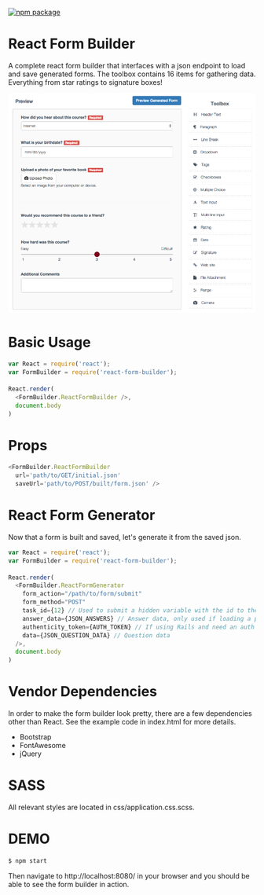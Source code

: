 [![npm package](https://img.shields.io/badge/npm-0.0.1-orange.svg?style=flat-square)](https://www.npmjs.com/package/react-form-builder)

# React Form Builder
A complete react form builder that interfaces with a json endpoint to load and save generated forms.  The toolbox contains 16 items for gathering data.  Everything from star ratings to signature boxes!

![](screenshot.png)

# Basic Usage

```javascript
var React = require('react');
var FormBuilder = require('react-form-builder');

React.render(
  <FormBuilder.ReactFormBuilder />,
  document.body
)
```

# Props

```javascript
<FormBuilder.ReactFormBuilder 
  url='path/to/GET/initial.json'
  saveUrl='path/to/POST/built/form.json' />
```

# React Form Generator
Now that a form is built and saved, let's generate it from the saved json.

```javascript
var React = require('react');
var FormBuilder = require('react-form-builder');

React.render(
  <FormBuilder.ReactFormGenerator
    form_action="/path/to/form/submit"
    form_method="POST"
    task_id={12} // Used to submit a hidden variable with the id to the form from the database.
    answer_data={JSON_ANSWERS} // Answer data, only used if loading a pre-existing form with values.
    authenticity_token={AUTH_TOKEN} // If using Rails and need an auth token to submit form.
    data={JSON_QUESTION_DATA} // Question data
  />,
  document.body
)
```


# Vendor Dependencies
In order to make the form builder look pretty, there are a few dependencies other than React.  See the example code in index.html for more details.

- Bootstrap
- FontAwesome
- jQuery

# SASS
All relevant styles are located in css/application.css.scss.

# DEMO
```bash
$ npm start
```
Then navigate to http://localhost:8080/ in your browser and you should be able to see the form builder in action.